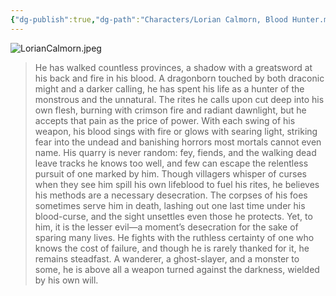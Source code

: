 ```yaml
---
{"dg-publish":true,"dg-path":"Characters/Lorian Calmorn, Blood Hunter.md","permalink":"/characters/lorian-calmorn-blood-hunter/"}
---
```


![LorianCalmorn.jpeg](/img/user/z_Assets/PCs/LorianCalmorn.jpeg)

> He has walked countless provinces, a shadow with a greatsword at his back and fire in his blood. A dragonborn touched by both draconic might and a darker calling, he has spent his life as a hunter of the monstrous and the unnatural. The rites he calls upon cut deep into his own flesh, burning with crimson fire and radiant dawnlight, but he accepts that pain as the price of power. With each swing of his weapon, his blood sings with fire or glows with searing light, striking fear into the undead and banishing horrors most mortals cannot even name. His quarry is never random: fey, fiends, and the walking dead leave tracks he knows too well, and few can escape the relentless pursuit of one marked by him.
> Though villagers whisper of curses when they see him spill his own lifeblood to fuel his rites, he believes his methods are a necessary desecration. The corpses of his foes sometimes serve him in death, lashing out one last time under his blood-curse, and the sight unsettles even those he protects. Yet, to him, it is the lesser evil—a moment’s desecration for the sake of sparing many lives. He fights with the ruthless certainty of one who knows the cost of failure, and though he is rarely thanked for it, he remains steadfast. A wanderer, a ghost-slayer, and a monster to some, he is above all a weapon turned against the darkness, wielded by his own will.